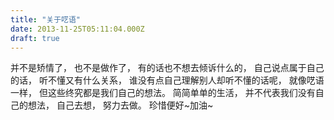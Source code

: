 ```yaml
---
title: "关于呓语"
date: 2013-11-25T05:11:04.000Z
draft: true
---
```

并不是矫情了，
也不是做作了，
有的话也不想去倾诉什么的，
自己说点属于自己的话，
听不懂又有什么关系，
谁没有点自己理解别人却听不懂的话呢，
就像呓语一样，
但这些终究都是我们自己的想法。
简简单单的生活，
并不代表我们没有自己的想法，
自己去想，
努力去做。
珍惜便好~加油~
